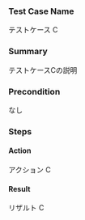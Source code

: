### Test Case Name
テストケース C

### Summary
テストケースCの説明

### Precondition
なし

### Steps

#### Action
アクション C
#### Result
リザルト C
